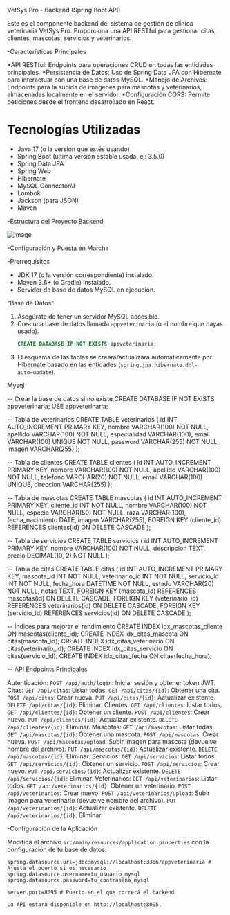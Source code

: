  VetSys Pro - Backend (Spring Boot API)

Este es el componente backend del sistema de gestión de clínica veterinaria VetSys Pro. Proporciona una API RESTful para gestionar citas, clientes, mascotas, servicios y veterinarios.

-Características Principales

*API RESTful: Endpoints para operaciones CRUD en todas las entidades principales.
*Persistencia de Datos: Uso de Spring Data JPA con Hibernate para interactuar con una base de datos MySQL.
*Manejo de Archivos: Endpoints para la subida de imágenes para mascotas y veterinarios, almacenadas localmente en el servidor.
*Configuración CORS: Permite peticiones desde el frontend desarrollado en React.

# Tecnologías Utilizadas

-   Java 17 (o la versión que estés usando)
-   Spring Boot (última versión estable usada, ej: 3.5.0)
-   Spring Data JPA
-   Spring Web
-   Hibernate
-   MySQL Connector/J
-   Lombok
-   Jackson (para JSON)
-   Maven


-Estructura del Proyecto Backend

![image](https://github.com/user-attachments/assets/c2868a97-79cf-45f3-bde0-940628519689)

 -Configuración y Puesta en Marcha


-Prerrequisitos

-   JDK 17 (o la versión correspondiente) instalado.
-   Maven 3.6+ (o Gradle) instalado.
-  Servidor de base de datos MySQL en ejecución.

"Base de Datos"

1.  Asegúrate de tener un servidor MySQL accesible.
2.  Crea una base de datos llamada `appveterinaria` (o el nombre que hayas usado).
    ```sql
    CREATE DATABASE IF NOT EXISTS appveterinaria;
    ```
3.  El esquema de las tablas se creará/actualizará automáticamente por Hibernate basado en las entidades (`spring.jpa.hibernate.ddl-auto=update`).


Mysql

-- Crear la base de datos si no existe
CREATE DATABASE IF NOT EXISTS appveterinaria;
USE appveterinaria;

-- Tabla de veterinarios
CREATE TABLE veterinarios (
    id INT AUTO_INCREMENT PRIMARY KEY,
    nombre VARCHAR(100) NOT NULL,
    apellido VARCHAR(100) NOT NULL,
    especialidad VARCHAR(100),
    email VARCHAR(100) UNIQUE NOT NULL,
    password VARCHAR(255) NOT NULL,
    imagen VARCHAR(255)
);

-- Tabla de clientes
CREATE TABLE clientes (
    id INT AUTO_INCREMENT PRIMARY KEY,
    nombre VARCHAR(100) NOT NULL,
    apellido VARCHAR(100) NOT NULL,
    telefono VARCHAR(20) NOT NULL,
    email VARCHAR(100) UNIQUE,
    direccion VARCHAR(255)
);

-- Tabla de mascotas
CREATE TABLE mascotas (
    id INT AUTO_INCREMENT PRIMARY KEY,
    cliente_id INT NOT NULL,
    nombre VARCHAR(100) NOT NULL,
    especie VARCHAR(50) NOT NULL,
    raza VARCHAR(100),
    fecha_nacimiento DATE,
    imagen VARCHAR(255),
    FOREIGN KEY (cliente_id) REFERENCES clientes(id) ON DELETE CASCADE
);

-- Tabla de servicios
CREATE TABLE servicios (
    id INT AUTO_INCREMENT PRIMARY KEY,
    nombre VARCHAR(100) NOT NULL,
    descripcion TEXT,
    precio DECIMAL(10, 2) NOT NULL
);

-- Tabla de citas
CREATE TABLE citas (
    id INT AUTO_INCREMENT PRIMARY KEY,
    mascota_id INT NOT NULL,
    veterinario_id INT NOT NULL,
    servicio_id INT NOT NULL,
    fecha_hora DATETIME NOT NULL,
    estado VARCHAR(20) NOT NULL,
    notas TEXT,
    FOREIGN KEY (mascota_id) REFERENCES mascotas(id) ON DELETE CASCADE,
    FOREIGN KEY (veterinario_id) REFERENCES veterinarios(id) ON DELETE CASCADE,
    FOREIGN KEY (servicio_id) REFERENCES servicios(id) ON DELETE CASCADE
);

-- Índices para mejorar el rendimiento
CREATE INDEX idx_mascotas_cliente ON mascotas(cliente_id);
CREATE INDEX idx_citas_mascota ON citas(mascota_id);
CREATE INDEX idx_citas_veterinario ON citas(veterinario_id);
CREATE INDEX idx_citas_servicio ON citas(servicio_id);
CREATE INDEX idx_citas_fecha ON citas(fecha_hora);



-- API Endpoints Principales

   Autenticación:
      `POST /api/auth/login`: Iniciar sesión y obtener token JWT.
   Citas:
      `GET /api/citas`: Listar todas.
      `GET /api/citas/{id}`: Obtener una cita.
      `POST /api/citas`: Crear nueva.
      `PUT /api/citas/{id}`: Actualizar existente.
      `DELETE /api/citas/{id}`: Eliminar.
   Clientes:
      `GET /api/clientes`: Listar todos.
      `GET /api/clientes/{id}`: Obtener un cliente.
      `POST /api/clientes`: Crear nuevo.
      `PUT /api/clientes/{id}`: Actualizar existente.
       `DELETE /api/clientes/{id}`: Eliminar.
  Mascotas:
       `GET /api/mascotas`: Listar todas.
       `GET /api/mascotas/{id}`: Obtener una mascota.
       `POST /api/mascotas`: Crear nueva.
       `POST /api/mascotas/upload`: Subir imagen para mascota (devuelve nombre del archivo).
       `PUT /api/mascotas/{id}`: Actualizar existente.
       `DELETE /api/mascotas/{id}`: Eliminar.
  Servicios:
       `GET /api/servicios`: Listar todos.
      `GET /api/servicios/{id}`: Obtener un servicio.
       `POST /api/servicios`: Crear nuevo.
       `PUT /api/servicios/{id}`: Actualizar existente.
       `DELETE /api/servicios/{id}`: Eliminar.
   Veterinarios:
       `GET /api/veterinarios`: Listar todos.
       `GET /api/veterinarios/{id}`: Obtener un veterinario.
       `POST /api/veterinarios`: Crear nuevo.
       `POST /api/veterinarios/upload`: Subir imagen para veterinario (devuelve nombre del archivo).
       `PUT /api/veterinarios/{id}`: Actualizar existente.
       `DELETE /api/veterinarios/{id}`: Eliminar.


-Configuración de la Aplicación

Modifica el archivo `src/main/resources/application.properties` con la configuración de tu base de datos:

```properties
spring.datasource.url=jdbc:mysql://localhost:3306/appveterinaria # Ajusta el puerto si es necesario
spring.datasource.username=tu_usuario_mysql
spring.datasource.password=tu_contraseña_mysql

server.port=8095 # Puerto en el que correrá el backend

La API estará disponible en http://localhost:8095.












